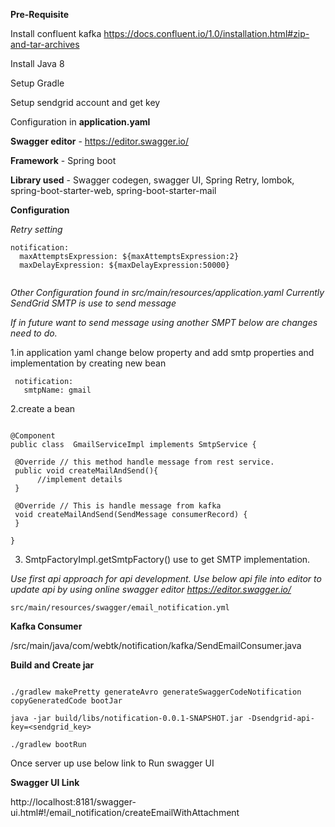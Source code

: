 **Pre-Requisite**

Install confluent kafka https://docs.confluent.io/1.0/installation.html#zip-and-tar-archives
 
Install Java 8

Setup Gradle

Setup sendgrid account and get key

Configuration in  **application.yaml**   

**Swagger editor** - https://editor.swagger.io/

**Framework** -  Spring boot

**Library used** - Swagger codegen, swagger UI, Spring Retry, lombok, spring-boot-starter-web, spring-boot-starter-mail

**Configuration**

*Retry setting*

```
notification:
  maxAttemptsExpression: ${maxAttemptsExpression:2}
  maxDelayExpression: ${maxDelayExpression:50000}
  
```

*Other Configuration found in src/main/resources/application.yaml*
   *Currently SendGrid SMTP is use to send message*
   
   *If in future want to send message using another SMPT below are changes need to do.*
   
   
   1.in application yaml change below property and add smtp properties and implementation by creating new bean
    
```
 notification:
   smtpName: gmail
```
     
   2.create a bean
     
```

@Component 
public class  GmailServiceImpl implements SmtpService {

 @Override // this method handle message from rest service.
 public void createMailAndSend(){
      //implement details
 }

 @Override // This is handle message from kafka
 void createMailAndSend(SendMessage consumerRecord) {
 }

}
```
      
   3. SmtpFactoryImpl.getSmtpFactory() use to get SMTP implementation.
   
*Use first api approach for api development. Use below api file into editor to update api by using online swagger editor https://editor.swagger.io/*
    
`
src/main/resources/swagger/email_notification.yml
`

**Kafka Consumer** 

/src/main/java/com/webtk/notification/kafka/SendEmailConsumer.java

**Build and Create jar**

```

./gradlew makePretty generateAvro generateSwaggerCodeNotification copyGeneratedCode bootJar

java -jar build/libs/notification-0.0.1-SNAPSHOT.jar -Dsendgrid-api-key=<sendgrid_key>

./gradlew bootRun

```

Once server up use below link to Run swagger UI

**Swagger UI Link** 
  
http://localhost:8181/swagger-ui.html#!/email_notification/createEmailWithAttachment




